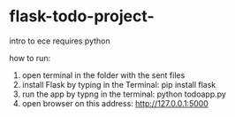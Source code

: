 # flask-todo-project-
intro to ece 
requires python

 
how to run:

1) open terminal in the folder with the sent files
2) install Flask by typing in the Terminal: pip install flask
3) run the app by typng in the terminal: python todoapp.py
4) open browser on this address: http://127.0.0.1:5000
